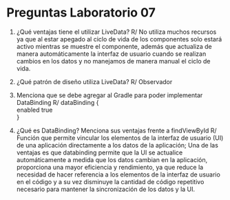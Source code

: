 # Preguntas Laboratorio 07

1. ¿Qué ventajas tiene el utilizar LiveData?
R/ No utiliza muchos recursos ya que al estar apegado al ciclo de vida de los componentes solo estará activo mientras se muestre el componente, además que actualiza de manera automáticamente la interfaz de usuario cuando se realizan cambios en los datos y no manejamos de manera manual el ciclo de vida.

2. ¿Qué patrón de diseño utiliza LiveData?
R/ Observador

3. Menciona que se debe agregar al Gradle para poder implementar DataBinding
R/ dataBinding {  
	enabled true  
   }

4. ¿Qué es DataBinding?  Menciona sus ventajas frente a findViewById
R/ Función que permite vincular los elementos de la interfaz de usuario (UI) de una aplicación directamente a los datos de la aplicación; Una de las ventajas es que databinding permite que la UI se actualice automáticamente a medida que los datos cambian en la aplicación, proporciona una mayor eficiencia y rendimiento, ya que reduce la necesidad de hacer referencia a los elementos de la interfaz de usuario en el código y a su vez disminuye la cantidad de código repetitivo necesario para mantener la sincronización de los datos y la UI.
